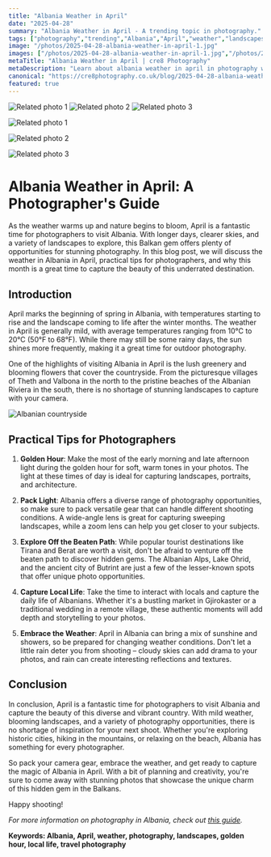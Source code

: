 ```yaml
---
title: "Albania Weather in April"
date: "2025-04-28"
summary: "Albania Weather in April - A trending topic in photography."
tags: ["photography","trending","Albania","April","weather","landscapes","golden hour","local life","travel photography","hidden gems","diverse country"]
image: "/photos/2025-04-28-albania-weather-in-april-1.jpg"
images: ["/photos/2025-04-28-albania-weather-in-april-1.jpg","/photos/2025-04-28-albania-weather-in-april-2.jpg","/photos/2025-04-28-albania-weather-in-april-3.jpg"]
metaTitle: "Albania Weather in April | cre8 Photography"
metaDescription: "Learn about albania weather in april in photography with practical tips and insights."
canonical: "https://cre8photography.co.uk/blog/2025-04-28-albania-weather-in-april"
featured: true
---
```


<!-- Gallery as HTML -->

<div class="grid grid-cols-1 sm:grid-cols-2 md:grid-cols-3 gap-4">
  <img src="/photos/2025-04-28-albania-weather-in-april-1.jpg" alt="Related photo 1" class="w-full rounded-lg" />
<img src="/photos/2025-04-28-albania-weather-in-april-2.jpg" alt="Related photo 2" class="w-full rounded-lg" />
<img src="/photos/2025-04-28-albania-weather-in-april-3.jpg" alt="Related photo 3" class="w-full rounded-lg" />
</div>


<!-- Gallery as Markdown -->
![Related photo 1](/photos/2025-04-28-albania-weather-in-april-1.jpg)


![Related photo 2](/photos/2025-04-28-albania-weather-in-april-2.jpg)


![Related photo 3](/photos/2025-04-28-albania-weather-in-april-3.jpg)



# Albania Weather in April: A Photographer's Guide

As the weather warms up and nature begins to bloom, April is a fantastic time for photographers to visit Albania. With longer days, clearer skies, and a variety of landscapes to explore, this Balkan gem offers plenty of opportunities for stunning photography. In this blog post, we will discuss the weather in Albania in April, practical tips for photographers, and why this month is a great time to capture the beauty of this underrated destination.

## Introduction

April marks the beginning of spring in Albania, with temperatures starting to rise and the landscape coming to life after the winter months. The weather in April is generally mild, with average temperatures ranging from 10°C to 20°C (50°F to 68°F). While there may still be some rainy days, the sun shines more frequently, making it a great time for outdoor photography.

One of the highlights of visiting Albania in April is the lush greenery and blooming flowers that cover the countryside. From the picturesque villages of Theth and Valbona in the north to the pristine beaches of the Albanian Riviera in the south, there is no shortage of stunning landscapes to capture with your camera.

![Albanian countryside](/path/to/image)

## Practical Tips for Photographers

1. **Golden Hour**: Make the most of the early morning and late afternoon light during the golden hour for soft, warm tones in your photos. The light at these times of day is ideal for capturing landscapes, portraits, and architecture.

2. **Pack Light**: Albania offers a diverse range of photography opportunities, so make sure to pack versatile gear that can handle different shooting conditions. A wide-angle lens is great for capturing sweeping landscapes, while a zoom lens can help you get closer to your subjects.

3. **Explore Off the Beaten Path**: While popular tourist destinations like Tirana and Berat are worth a visit, don't be afraid to venture off the beaten path to discover hidden gems. The Albanian Alps, Lake Ohrid, and the ancient city of Butrint are just a few of the lesser-known spots that offer unique photo opportunities.

4. **Capture Local Life**: Take the time to interact with locals and capture the daily life of Albanians. Whether it's a bustling market in Gjirokaster or a traditional wedding in a remote village, these authentic moments will add depth and storytelling to your photos.

5. **Embrace the Weather**: April in Albania can bring a mix of sunshine and showers, so be prepared for changing weather conditions. Don't let a little rain deter you from shooting – cloudy skies can add drama to your photos, and rain can create interesting reflections and textures.

## Conclusion

In conclusion, April is a fantastic time for photographers to visit Albania and capture the beauty of this diverse and vibrant country. With mild weather, blooming landscapes, and a variety of photography opportunities, there is no shortage of inspiration for your next shoot. Whether you're exploring historic cities, hiking in the mountains, or relaxing on the beach, Albania has something for every photographer.

So pack your camera gear, embrace the weather, and get ready to capture the magic of Albania in April. With a bit of planning and creativity, you're sure to come away with stunning photos that showcase the unique charm of this hidden gem in the Balkans.

Happy shooting!

*For more information on photography in Albania, check out [this guide](https://www.visit-albania.com/things-to-do/photography/).*

**Keywords: Albania, April, weather, photography, landscapes, golden hour, local life, travel photography**

